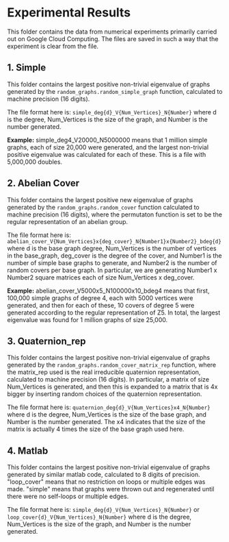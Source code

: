 # Experimental Results
This folder contains the data from numerical experiments primarily carried out on Google Cloud Computing.
The files are saved in such a way that the experiment is clear from the file.

## 1. Simple
This folder contains the largest positive non-trivial eigenvalue of graphs generated by the 
```random_graphs.random_simple_graph``` function, calculated to machine precision (16 digits).

The file format here is:
```simple_deg{d}_V{Num_Vertices}_N{Number}```
where d is the degree, Num_Vertices is the size of the graph, and Number is the number generated.

**Example:** simple_deg4_V20000_N5000000 means that 1 million simple graphs, each of size 20,000 
were generated, and the largest non-trivial positive eigenvalue was calculated for each of these.
This is a file with 5,000,000 doubles.

## 2. Abelian Cover
This folder contains the largest positive new eigenvalue of graphs generated by the 
```random_graphs.random_cover``` function calculated to machine precision (16 digits), 
where the permutaton function is set to be the regular representation of an abelian group.

The file format here is:
```abelian_cover_V{Num_Vertices}x{deg_cover}_N{Number1}x{Number2}_bdeg{d}```
where d is the base graph degree, Num_Vertices is the number of vertices in the base_graph,
deg_cover is the degree of the cover, and Number1 is the number of simple base graphs to generate, and 
Number2 is the number of random covers per base graph. In particular, we are generating 
Number1 x Number2 square matrices each of size Num_Vertices x deg_cover.

**Example:** abelian_cover_V5000x5_N100000x10_bdeg4 means that first, 100,000 simple graphs of degree
4, each with 5000 vertices were generated, and then for each of these, 10 covers of degree 5 were generated
according to the regular representation of Z5. In total, the largest eigenvalue was found for 1 million graphs 
of size 25,000.

## 3. Quaternion_rep
This folder contains the largest positive non-trivial eigenvalue of graphs generated by the 
```random_graphs.random_cover_matrix_rep``` function, where the matrix_rep used is the real irreducible
quaternion representation, calculated to machine precision (16 digits). In particular, a matrix of size
Num_Vertices is generated, and then this is expanded to a matrix that is 4x bigger by inserting random
choices of the quaternion representation.

The file format here is:
```quaternion_deg{d}_V{Num_Vertices}x4_N{Number}```
where d is the degree, Num_Vertices is the size of the base graph, and Number is the number generated.
The x4 indicates that the size of the matrix is actually 4 times the size of the base graph used here.

## 4. Matlab
This folder contains the largest positive non-trivial eigenvalue of graphs generated by 
similar matlab code, calculated to 8 digits of precision. "loop_cover" means that no restriction
on loops or multiple edges was made. "simple" means that graphs were thrown out and regenerated until
there were no self-loops or multiple edges.

The file format here is:
```simple_deg{d}_V{Num_Vertices}_N{Number}```
or 
```loop_cover{d}_V{Num_Vertices}_N{Number}```
where d is the degree, Num_Vertices is the size of the graph, and Number is the number generated.